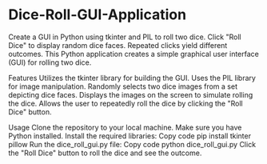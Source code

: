 # Dice-Roll-GUI-Application
Create a GUI in Python using tkinter and PIL to roll two dice. Click "Roll Dice" to display random dice faces. Repeated clicks yield different outcomes.
This Python application creates a simple graphical user interface (GUI) for rolling two dice.

Features
Utilizes the tkinter library for building the GUI.
Uses the PIL library for image manipulation.
Randomly selects two dice images from a set depicting dice faces.
Displays the images on the screen to simulate rolling the dice.
Allows the user to repeatedly roll the dice by clicking the "Roll Dice" button.

Usage
Clone the repository to your local machine.
Make sure you have Python installed.
Install the required libraries:
Copy code
pip install tkinter pillow
Run the dice_roll_gui.py file:
Copy code
python dice_roll_gui.py
Click the "Roll Dice" button to roll the dice and see the outcome.
